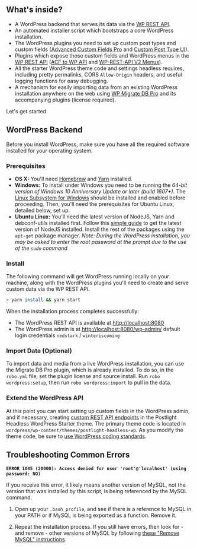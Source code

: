 ## What's inside?
*   A WordPress backend that serves its data via the [WP REST API](https://developer.wordpress.org/rest-api/).
*   An automated installer script which bootstraps a core WordPress installation.
*   The WordPress plugins you need to set up custom post types and custom fields ([Advanced Custom Fields Pro](https://www.advancedcustomfields.com/) and [Custom Post Type UI](https://wordpress.org/plugins/custom-post-type-ui/)).
*   Plugins which expose those custom fields and WordPress menus in the [WP REST API](https://developer.wordpress.org/rest-api/) ([ACF to WP API](https://wordpress.org/plugins/acf-to-wp-api/) and [WP-REST-API V2 Menus](https://wordpress.org/plugins/wp-rest-api-v2-menus/)).
*   All the starter WordPress theme code and settings headless requires, including pretty permalinks, CORS `Allow-Origin` headers, and useful logging functions for easy debugging.
*   A mechanism for easily importing data from an existing WordPress installation anywhere on the web using [WP Migrate DB Pro](https://deliciousbrains.com/wp-migrate-db-pro/) and its accompanying plugins (license required).

Let's get started.

## WordPress Backend

Before you install WordPress, make sure you have all the required software installed for your operating system.

### Prerequisites

*   **OS X:** You'll need [Homebrew](https://brew.sh/) and [Yarn](https://yarnpkg.com/en/) installed.
*   **Windows:** To install under Windows you need to be running the _64-bit version of Windows 10 Anniversary Update or later (build 1607+)_. The [Linux Subsystem for Windows](https://msdn.microsoft.com/en-us/commandline/wsl/install_guide) should be installed and enabled before proceeding. Then, you'll need the prerequisites for Ubuntu Linux, detailed below, set up.
*   **Ubuntu Linux:** You'll need the latest version of NodeJS, Yarn and debconf-utils installed first. Follow this [simple guide](https://nodejs.org/en/download/package-manager/#debian-and-ubuntu-based-linux-distributions) to get the latest version of NodeJS installed. Install the rest of the packages using the `apt-get` package manager. _Note: During the WordPress installation, you may be asked to enter the root password at the prompt due to the use of the `sudo` command_

### Install

The following command will get WordPress running locally on your machine, along with the WordPress plugins you'll need to create and serve custom data via the WP REST API.

```zsh
> yarn install && yarn start
```

When the installation process completes successfully:

*   The WordPress REST API is available at [http://localhost:8080](http://localhost:8080)
*   The WordPress admin is at [http://localhost:8080/wp-admin/](http://localhost:8080/wp-admin/) default login credentials `nedstark` / `winteriscoming`

### Import Data (Optional)

To import data and media from a live WordPress installation, you can use the Migrate DB Pro plugin, which is already installed. To do so, in the `robo.yml` file, set the plugin license and source install. Run `robo wordpress:setup`, then run `robo wordpress:import` to pull in the data.

### Extend the WordPress API

At this point you can start setting up custom fields in the WordPress admin, and if necessary, creating [custom REST API endpoints](https://developer.wordpress.org/rest-api/extending-the-rest-api/adding-custom-endpoints/) in the Postlight Headless WordPress Starter theme. The primary theme code is located in `wordpress/wp-content/themes/postlight-headless-wp`. As you modify the theme code, be sure to [use WordPress coding standards](https://github.com/postlight/headless-wp-starter/blob/master/wordpress/wp-content/themes/postlight-headless-wp/README.md).

## Troubleshooting Common Errors

**`ERROR 1045 (28000): Access denied for user 'root'@'localhost' (using password: NO)`**

If you receive this error, it likely means another version of MySQL, not the version that was installed by this script, is being referenced by the MySQL command.

1.  Open up your `.bash_profile`, and see if there is a reference to MySQL in your PATH or if MySQL is being exported as a function. Remove it.

2.  Repeat the installation process. If you still have errors, then look for - and remove - other versions of MySQL by following [these "Remove MySQL" instructions](https://coderwall.com/p/os6woq/uninstall-all-those-broken-versions-of-mysql-and-re-install-it-with-brew-on-mac-mavericks).
